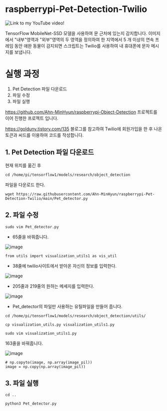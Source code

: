 # raspberrypi-Pet-Detection-Twilio

![Link to my YouTube video!](https://raw.githubusercontent.com/EdjeElectronics/TensorFlow-Object-Detection-on-the-Raspberry-Pi/master/doc/YouTube_video.png)

TensorFlow MobileNet-SSD 모델을 사용하여 문 근처에 있는지 감지합니다. 
이미지에서 "내부"영역과 "외부"영역의 두 영역을 정의하여 한 지역에서 5 개 이상의 연속 프레임 동안 애완 동물이 감지되면 스크립트는 Twilio를 사용하여 내 휴대폰에 문자 메시지를 보냅니다.

# 실행 과정
1. Pet Detection 파일 다운로드
2. 파일 수정
3. 파일 실행

https://github.com/Ahn-MinHyun/raspberrypi-Object-Detection
프로젝트를 이어 진행한 프로젝트 입니다. 

https://golduny.tistory.com/135
블로그를 참고하여 Twilio에 회원가입을 한 후 나온 토큰과 씨드를 이용하여 코드를 작성합니다.

## 1. Pet Detection 파일 다운로드

현재 위치를 옮긴 후
```
cd /home/pi/tensorflow1/models/research/object_detection
```

파일을 다운로드 한다.
```
wget https://raw.githubusercontent.com/Ahn-MinHyun/raspberrypi-Pet-Detection-Twilio/main/Pet_detector.py
```

## 2. 파일 수정

```
sudo vim Pet_detector.py
```

- 65줄을 바꿔줍니다.

![image](https://user-images.githubusercontent.com/78781222/119787323-0d627080-bf0c-11eb-9313-91d0ad3524d1.png)

```
from utils import visualization_utils1 as vis_util
```

- 38줄에 twilio사이트에서 받아온 자신의 정보를 입력한다.

![image](https://user-images.githubusercontent.com/78781222/119782959-bbb7e700-bf07-11eb-9e7c-219cdedd6a7d.png)

- 205줄과 219줄의 원하는 메세지를 입력한다.

![image](https://user-images.githubusercontent.com/78781222/119784868-9926cd80-bf09-11eb-8349-6af883a4b1aa.png)

- Pet_detector의 파일만 사용하는 유틸파일을 만들어 줍니다. 

```
cd /home/pi/tensorflow1/models/research/object_detection/utils/
```

```
cp visualization_utils.py visualization_utils1.py
```

```
sudo vim visualization_utils1.py
```
163줄을 바꿔줍니다.

![image](https://user-images.githubusercontent.com/78781222/119786858-8f9e6500-bf0b-11eb-98d5-5e8d010ec2a5.png)

```
# np.copyto(image, np.array(image_pil))
image = np.copy(np.array(image_pil))
```

## 3. 파일 실행
```
cd .. 
```
```
python3 Pet_detector.py
```
